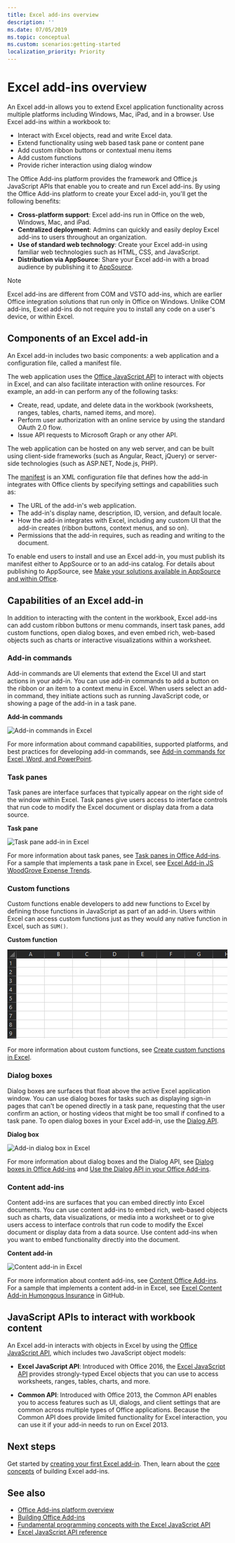 ```yaml
---
title: Excel add-ins overview
description: ''
ms.date: 07/05/2019
ms.topic: conceptual
ms.custom: scenarios:getting-started
localization_priority: Priority
---
```



# Excel add-ins overview

An Excel add-in allows you to extend Excel application functionality across multiple platforms including Windows, Mac, iPad, and in a browser. Use Excel add-ins within a workbook to:

- Interact with Excel objects, read and write Excel data.
- Extend functionality using web based task pane or content pane
- Add custom ribbon buttons or contextual menu items
- Add custom functions
- Provide richer interaction using dialog window

The Office Add-ins platform provides the framework and Office.js JavaScript APIs that enable you to create and run Excel add-ins. By using the Office Add-ins platform to create your Excel add-in, you'll get the following benefits:

* **Cross-platform support**: Excel add-ins run in Office on the web, Windows, Mac, and iPad.
* **Centralized deployment**: Admins can quickly and easily deploy Excel add-ins to users throughout an organization.
* **Use of standard web technology**: Create your Excel add-in using familiar web technologies such as HTML, CSS, and JavaScript.
* **Distribution via AppSource**: Share your Excel add-in with a broad audience by publishing it to [AppSource](https://appsource.microsoft.com/marketplace/apps?product=office&page=1&src=office&corrid=53245fad-fcbe-41f8-9f97-b0840264f97c&omexanonuid=4a0102fb-b31a-4b9f-9bb0-39d4cc6b789d).

> [!NOTE]
> Excel add-ins are different from COM and VSTO add-ins, which are earlier Office integration solutions that run only in Office on Windows. Unlike COM add-ins, Excel add-ins do not require you to install any code on a user's device, or within Excel.

## Components of an Excel add-in

An Excel add-in includes two basic components: a web application and a configuration file, called a manifest file. 

The web application uses the [Office JavaScript API](/office/dev/add-ins/reference/javascript-api-for-office) to interact with objects in Excel, and can also facilitate interaction with online resources. For example, an add-in can perform any of the following tasks:

* Create, read, update, and delete data in the workbook (worksheets, ranges, tables, charts, named items, and more).
* Perform user authorization with an online service by using the standard OAuth 2.0 flow.
* Issue API requests to Microsoft Graph or any other API.

The web application can be hosted on any web server, and can be built using client-side frameworks (such as Angular, React, jQuery) or server-side technologies (such as ASP.NET, Node.js, PHP).

The [manifest](../develop/add-in-manifests.md) is an XML configuration file that defines how the add-in integrates with Office clients by specifying settings and capabilities such as:

* The URL of the add-in's web application.
* The add-in's display name, description, ID, version, and default locale.
* How the add-in integrates with Excel, including any custom UI that the add-in creates (ribbon buttons, context menus, and so on).
* Permissions that the add-in requires, such as reading and writing to the document.

To enable end users to install and use an Excel add-in, you must publish its manifest either to AppSource or to an add-ins catalog. For details about publishing to AppSource, see [Make your solutions available in AppSource and within Office](/office/dev/store/submit-to-appsource-via-partner-center).

## Capabilities of an Excel add-in

In addition to interacting with the content in the workbook, Excel add-ins can add custom ribbon buttons or menu commands, insert task panes, add custom functions, open dialog boxes, and even embed rich, web-based objects such as charts or interactive visualizations within a worksheet.

### Add-in commands

Add-in commands are UI elements that extend the Excel UI and start actions in your add-in. You can use add-in commands to add a button on the ribbon or an item to a context menu in Excel. When users select an add-in command, they initiate actions such as running JavaScript code, or showing a page of the add-in in a task pane. 

**Add-in commands**

![Add-in commands in Excel](../images/excel-add-in-commands-script-lab.png)

For more information about command capabilities, supported platforms, and best practices for developing add-in commands, see [Add-in commands for Excel, Word, and PowerPoint](../design/add-in-commands.md).

### Task panes

Task panes are interface surfaces that typically appear on the right side of the window within Excel. Task panes give users access to interface controls that run code to modify the Excel document or display data from a data source. 

**Task pane**

![Task pane add-in in Excel](../images/excel-add-in-task-pane-insights.png)

For more information about task panes, see [Task panes in Office Add-ins](../design/task-pane-add-ins.md). For a sample that implements a task pane in Excel, see [Excel Add-in JS WoodGrove Expense Trends](https://github.com/OfficeDev/Excel-Add-in-WoodGrove-Expense-Trends).

### Custom functions

Custom functions enable developers to add new functions to Excel by defining those functions in JavaScript as part of an add-in. Users within Excel can access custom functions just as they would any native function in Excel, such as `SUM()`. 

**Custom function**

<img alt="animated image showing an end user inserting the MYFUNCTION.SPHEREVOLUME custom function into a cell of an Excel worksheet" src="../images/SphereVolumeNew.gif" />

For more information about custom functions, see [Create custom functions in Excel](custom-functions-overview.md).

### Dialog boxes

Dialog boxes are surfaces that float above the active Excel application window. You can use dialog boxes for tasks such as displaying sign-in pages that can't be opened directly in a task pane, requesting that the user confirm an action, or hosting videos that might be too small if confined to a task pane. To open dialog boxes in your Excel add-in, use the [Dialog API](/javascript/api/office/office.ui).

**Dialog box**

![Add-in dialog box in Excel](../images/excel-add-in-dialog-choose-number.png)

For more information about dialog boxes and the Dialog API, see [Dialog boxes in Office Add-ins](../design/dialog-boxes.md) and [Use the Dialog API in your Office Add-ins](../develop/dialog-api-in-office-add-ins.md).

### Content add-ins

Content add-ins are surfaces that you can embed directly into Excel documents. You can use content add-ins to embed rich, web-based objects such as charts, data visualizations, or media into a worksheet or to give users access to interface controls that run code to modify the Excel document or display data from a data source. Use content add-ins when you want to embed functionality directly into the document.

**Content add-in**

![Content add-in in Excel](../images/excel-add-in-content-map.png)

For more information about content add-ins, see [Content Office Add-ins](../design/content-add-ins.md). For a sample that implements a content add-in in Excel, see [Excel Content Add-in Humongous Insurance](https://github.com/OfficeDev/Excel-Content-Add-in-Humongous-Insurance) in GitHub.

## JavaScript APIs to interact with workbook content

An Excel add-in interacts with objects in Excel by using the [Office JavaScript API](/office/dev/add-ins/reference/javascript-api-for-office), which includes two JavaScript object models:

* **Excel JavaScript API**: Introduced with Office 2016, the [Excel JavaScript API](/office/dev/add-ins/reference/overview/excel-add-ins-reference-overview) provides strongly-typed Excel objects that you can use to access worksheets, ranges, tables, charts, and more. 

* **Common API**: Introduced with Office 2013, the Common API enables you to access features such as UI, dialogs, and client settings that are common across multiple types of Office applications. Because the Common API does provide limited functionality for Excel interaction, you can use it if your add-in needs to run on Excel 2013.

## Next steps

Get started by [creating your first Excel add-in](../quickstarts/excel-quickstart-jquery.md). Then, learn about the [core concepts](excel-add-ins-core-concepts.md) of building Excel add-ins.

## See also

- [Office Add-ins platform overview](../overview/office-add-ins.md)
- [Building Office Add-ins](../overview/office-add-ins-fundamentals.md)
- [Fundamental programming concepts with the Excel JavaScript API](excel-add-ins-core-concepts.md)
- [Excel JavaScript API reference](../reference/overview/excel-add-ins-reference-overview.md)